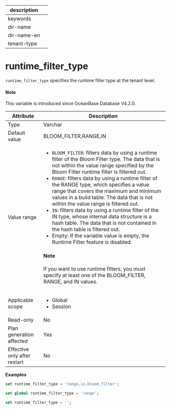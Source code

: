 |description||
|---|---|
|keywords||
|dir-name||
|dir-name-en||
|tenant-type||

# runtime_filter_type

`runtime_filter_type` specifies the runtime filter type at the tenant level. 

<main id="notice" type='explain'>

  <h4>Note</h4>

  <p>This variable is introduced since OceanBase Database V4.2.0. </p>

</main>

| Attribute | Description |
| --- | --- |
| Type | Varchar |
| Default value | BLOOM_FILTER,RANGE,IN |
| Value range | <ul><li>`BLOOM_FILTER`: filters data by using a runtime filter of the Bloom Filter type. The data that is not within the value range specified by the Bloom Filter runtime filter is filtered out.   </li><li>`RANGE`: filters data by using a runtime filter of the RANGE type, which specifies a value range that covers the maximum and minimum values in a build table. The data that is not within the value range is filtered out.  </li><li>`IN`: filters data by using a runtime filter of the IN type, whose internal data structure is a hash table. The data that is not contained in the hash table is filtered out.  </li><li>Empty: If the variable value is empty, the Runtime Filter feature is disabled.  </li></ul><main id="notice" type='explain'><h4>Note</h4><p>If you want to use runtime filters, you must specify at least one of the BLOOM_FILTER, RANGE, and IN values. </p></main> |
| Applicable scope | <ul><li>Global  </li><li>Session </li></ul> |
| Read-only | No |
| Plan generation affected | Yes |
| Effective only after restart | No |

**Examples**

```sql
set runtime_filter_type = 'range,in,bloom_filter';
```

```sql
set global runtime_filter_type = 'range';
```

```sql
set runtime_filter_type = '';
```
